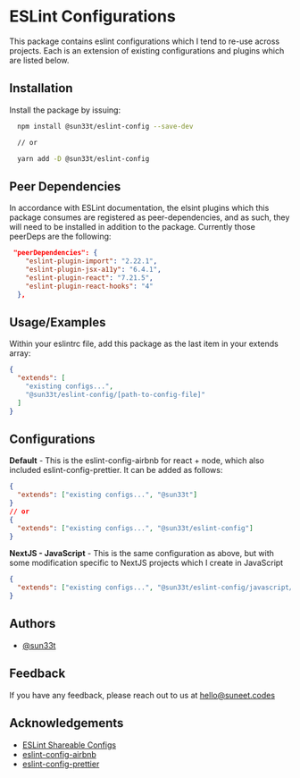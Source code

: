 # ESLint Configurations

This package contains eslint configurations which I tend to re-use across projects. Each is an extension of existing configurations and plugins which are listed below.

## Installation

Install the package by issuing:

```bash
  npm install @sun33t/eslint-config --save-dev

  // or

  yarn add -D @sun33t/eslint-config
```

## Peer Dependencies

In accordance with ESLint documentation, the elsint plugins which this package consumes are registered as peer-dependencies, and as such, they will need to be installed in addition to the package.
Currently those peerDeps are the following:

```json
 "peerDependencies": {
    "eslint-plugin-import": "2.22.1",
    "eslint-plugin-jsx-a11y": "6.4.1",
    "eslint-plugin-react": "7.21.5",
    "eslint-plugin-react-hooks": "4"
  },
```

## Usage/Examples

Within your eslintrc file, add this package as the last item in your extends array:

```json
{
  "extends": [
    "existing configs...",
    "@sun33t/eslint-config/[path-to-config-file]"
  ]
}
```

## Configurations

**Default** - This is the eslint-config-airbnb for react + node, which also included eslint-config-prettier. It can be added as follows:

```json
{
  "extends": ["existing configs...", "@sun33t"]
}
// or
{
  "extends": ["existing configs...", "@sun33t/eslint-config"]
}

```

**NextJS - JavaScript** - This is the same configuration as above, but with some modification specific to NextJS projects which I create in JavaScript

```json
{
  "extends": ["existing configs...", "@sun33t/eslint-config/javascript/next"]
}
```

## Authors

- [@sun33t](https://www.github.com/sun33t)

## Feedback

If you have any feedback, please reach out to us at hello@suneet.codes

## Acknowledgements

- [ESLint Shareable Configs](https://eslint.org/docs/developer-guide/shareable-configs)
- [eslint-config-airbnb](https://github.com/airbnb/javascript/tree/master/packages/eslint-config-airbnb)
- [eslint-config-prettier](https://github.com/prettier/eslint-config-prettier)
